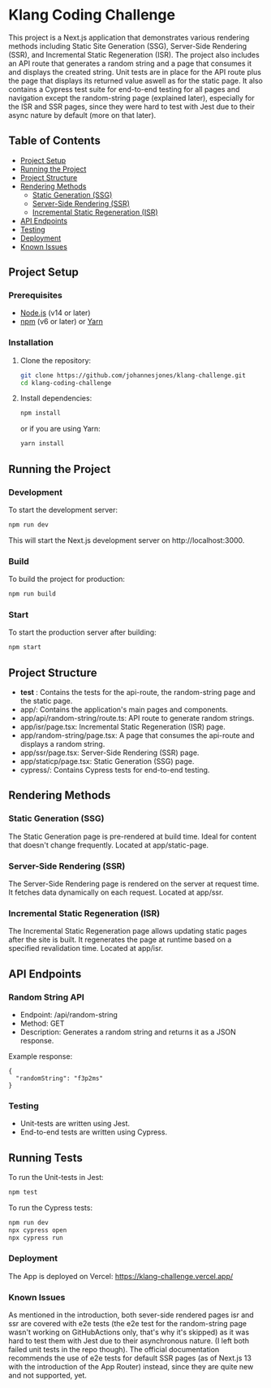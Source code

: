 # Klang Coding Challenge

This project is a Next.js application that demonstrates various rendering methods including Static Site Generation (SSG), Server-Side Rendering (SSR), and Incremental Static Regeneration (ISR). The project also includes an API route that generates a random string and a page that consumes it and displays the created string. Unit tests are in place for the API route plus the page that displays its returned value aswell as for the static page. It also contains a Cypress test suite for end-to-end testing for all pages and navigation except the random-string page (explained later), especially for the ISR and SSR pages, since they were hard to test with Jest due to their async nature by default (more on that later).

## Table of Contents

- [Project Setup](#project-setup)
- [Running the Project](#running-the-project)
- [Project Structure](#project-structure)
- [Rendering Methods](#rendering-methods)
  - [Static Generation (SSG)](#static-generation-ssg)
  - [Server-Side Rendering (SSR)](#server-side-rendering-ssr)
  - [Incremental Static Regeneration (ISR)](#incremental-static-regeneration-isr)
- [API Endpoints](#api-endpoints)
- [Testing](#testing)
- [Deployment](#deployment)
- [Known Issues](#known-issues)

## Project Setup

### Prerequisites

- [Node.js](https://nodejs.org/) (v14 or later)
- [npm](https://www.npmjs.com/) (v6 or later) or [Yarn](https://yarnpkg.com/)

### Installation

1. Clone the repository:

    ```bash
    git clone https://github.com/johannesjones/klang-challenge.git
    cd klang-coding-challenge
    ```

2. Install dependencies:

    ```bash
    npm install
    ```

    or if you are using Yarn:

    ```bash
    yarn install
    ```

## Running the Project

### Development

To start the development server:

```bash
npm run dev
```

This will start the Next.js development server on http://localhost:3000.

### Build

To build the project for production:

```bash
npm run build
```

### Start

To start the production server after building:

```bash
npm start
```

## Project Structure

- __test__ : Contains the tests for the api-route, the random-string page and the static page.
- app/: Contains the application's main pages and components.
- app/api/random-string/route.ts: API route to generate random strings.
- app/isr/page.tsx: Incremental Static Regeneration (ISR) page.
- app/random-string/page.tsx: A page that consumes the api-route and displays a random string.
- app/ssr/page.tsx: Server-Side Rendering (SSR) page.
- app/staticp/page.tsx: Static Generation (SSG) page.
- cypress/: Contains Cypress tests for end-to-end testing.

## Rendering Methods

### Static Generation (SSG)

The Static Generation page is pre-rendered at build time. Ideal for content that doesn't change frequently. Located at app/static-page.

### Server-Side Rendering (SSR)

The Server-Side Rendering page is rendered on the server at request time. It fetches data dynamically on each request. Located at app/ssr.

### Incremental Static Regeneration (ISR)

The Incremental Static Regeneration page allows updating static pages after the site is built. It regenerates the page at runtime based on a specified revalidation time. Located at app/isr.

## API Endpoints

### Random String API

- Endpoint: /api/random-string
- Method: GET
- Description: Generates a random string and returns it as a JSON response.

Example response:
```code
{
  "randomString": "f3p2ms"
}
```

### Testing
- Unit-tests are written using Jest.
- End-to-end tests are written using Cypress.

## Running Tests

To run the Unit-tests in Jest:

```bash
npm test
```

To run the Cypress tests:

```bash
npm run dev
npx cypress open
npx cypress run
```

### Deployment

The App is deployed on Vercel: https://klang-challenge.vercel.app/

### Known Issues

As mentioned in the introduction, both sever-side rendered pages isr and ssr are covered with e2e tests (the e2e test for the random-string page wasn't working on GitHubActions only, that's why it's skipped) as it was hard to test them with Jest due to their asynchronous nature. (I left both failed unit tests in the repo though). The official documentation recommends the use of e2e tests for default SSR pages (as of Next.js 13 with the introduction of the App Router) instead, since they are quite new and not supported, yet.
